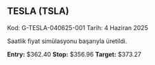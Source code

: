 ## TESLA (TSLA)
Kod: G-TESLA-040625-001
Tarih: 4 Haziran 2025

Saatlik fiyat simülasyonu başarıyla üretildi.

**Entry:** $362.40
**Stop:** $356.96
**Target:** $373.27